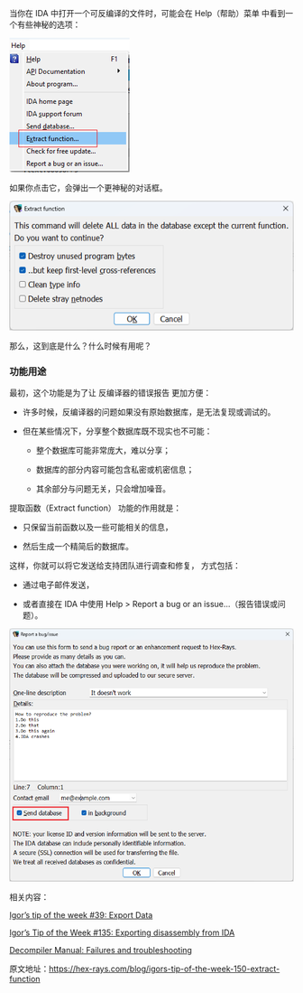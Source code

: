 当你在 IDA 中打开一个可反编译的文件时，可能会在 Help（帮助）菜单 中看到一个有些神秘的选项：

![](assets/2023/07/extractfunc1.png)

如果你点击它，会弹出一个更神秘的对话框。

![](assets/2023/07/extractfunc2.png)

那么，这到底是什么？什么时候有用呢？

### 功能用途

最初，这个功能是为了让 反编译器的错误报告 更加方便：

- 许多时候，反编译器的问题如果没有原始数据库，是无法复现或调试的。

- 但在某些情况下，分享整个数据库既不现实也不可能：

  - 整个数据库可能非常庞大，难以分享；

  - 数据库的部分内容可能包含私密或机密信息；

  - 其余部分与问题无关，只会增加噪音。

提取函数（Extract function） 功能的作用就是：

- 只保留当前函数以及一些可能相关的信息，

- 然后生成一个精简后的数据库。

这样，你就可以将它发送给支持团队进行调查和修复， 方式包括：

- 通过电子邮件发送，

- 或者直接在 IDA 中使用 Help > Report a bug or an issue…（报告错误或问题）。

![](assets/2023/07/extractfunc3.png)

相关内容：

[Igor’s tip of the week #39: Export Data](https://hex-rays.com/blog/igors-tip-of-the-week-39-export-data/)

[Igor’s Tip of the Week #135: Exporting disassembly from IDA](https://hex-rays.com/blog/igors-tip-of-the-week-135-exporting-disassembly-from-ida/)

[Decompiler Manual: Failures and troubleshooting](https://www.hex-rays.com/products/decompiler/manual/failures.shtml#report)

原文地址：https://hex-rays.com/blog/igors-tip-of-the-week-150-extract-function
